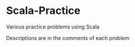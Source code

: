 # Scala-Practice
Various practice problems using Scala

Descriptions are in the comments of each problem
